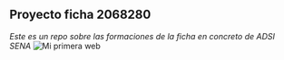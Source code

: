 ## Proyecto ficha 2068280 ##
*Este es un repo sobre las formaciones de la ficha en concreto de ADSI SENA*
![Mi primera web](https://user-images.githubusercontent.com/84213729/118383948-1a0bce00-b5c8-11eb-9a30-9c02f3112ca9.PNG)


